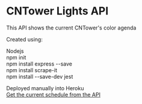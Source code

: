 # CNTower Lights API  

This API shows the current CNTower's color agenda  
  
Created using:  

Nodejs  
npm init  
npm install express --save  
npm install scrape-it  
npm install --save-dev jest  
  
Deployed manually into Heroku  
[Get the current schedule from the API](https://tower-lights.herokuapp.com/schedule)

